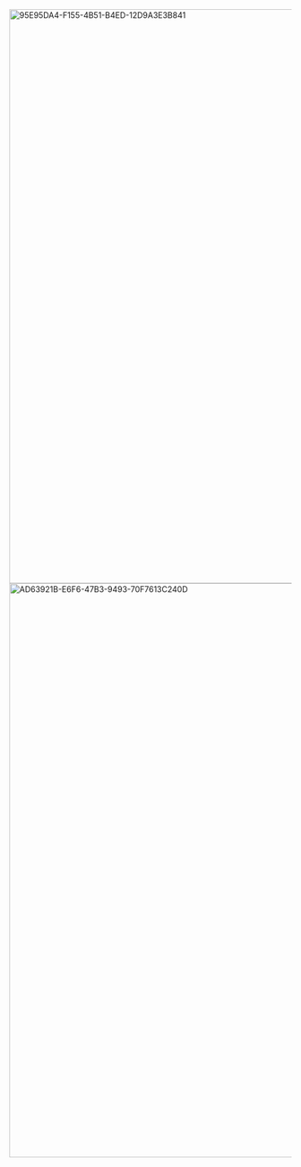 <img width="1536" height="1024" alt="95E95DA4-F155-4B51-B4ED-12D9A3E3B841" src="https://github.com/user-attachments/assets/1ec20068-ed16-4e19-90f1-c91ff600bfb5" />
<img width="1536" height="1024" alt="AD63921B-E6F6-47B3-9493-70F7613C240D" src="https://github.com/user-attachments/assets/72a8a027-7056-44b8-b1fe-d01c28d21ce6" />
